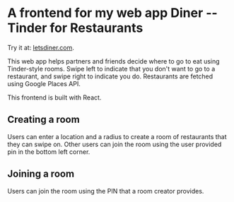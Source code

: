 # A frontend for my web app Diner -- Tinder for Restaurants

Try it at: [letsdiner.com](https://www.letsdiner.com).

This web app helps partners and friends decide where to go to eat using Tinder-style rooms.
Swipe left to indicate that you don't want to go to a restaurant, and swipe right to indicate you do. Restaurants are fetched using Google Places API.

This frontend is built with React.

## Creating a room
Users can enter a location and a radius to create a room of restaurants that they can swipe on. Other users can join the room using the user provided pin in the bottom left corner.

## Joining a room
Users can join the room using the PIN that a room creator provides.
